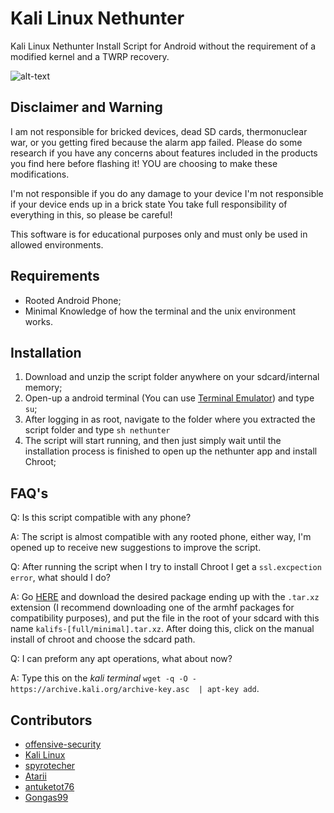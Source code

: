# Kali Linux Nethunter

Kali Linux Nethunter Install Script for Android without the requirement of a modified kernel and a TWRP recovery.

![alt-text](https://gitlab.com/kalilinux/nethunter/build-scripts/kali-nethunter-project/raw/master/images/nethunter-git-logo.png)

## Disclaimer and Warning

I am not responsible for bricked devices, dead SD cards, thermonuclear war,
or you getting fired because the alarm app failed.
Please do some research if you have any concerns about features included
in the products you find here before flashing it!
YOU are choosing to make these modifications.

I'm not responsible if you do any damage to your device
I'm not responsible if your device ends up in a brick state
You take full responsibility of everything in this, so please be careful!

This software is for educational purposes only and must only be used in allowed environments.

## Requirements

* Rooted Android Phone;
* Minimal Knowledge of how the terminal and the unix environment works.

## Installation

1. Download and unzip the script folder anywhere on your sdcard/internal memory;
2. Open-up a android terminal (You can use [Terminal Emulator](https://play.google.com/store/apps/details?id=jackpal.androidterm)) and type `su`;
3. After logging in as root, navigate to the folder where you extracted the script folder and type `sh nethunter`
4. The script will start running, and then just simply wait until the installation process is finished to open up the nethunter app and install Chroot;

## FAQ's

Q: Is this script compatible with any phone?

A: The script is almost compatible with any rooted phone, either way, I'm opened up to receive new suggestions to improve the script.

Q: After running the script when I try to install Chroot I get a `ssl.excpection error`, what should I do?

A: Go [HERE](https://build.nethunter.com/kalifs/kalifs-latest/) and download the desired package ending up with the `.tar.xz` extension (I recommend downloading one of the armhf packages for compatibility purposes), and put the file in the root of your sdcard with this name `kalifs-[full/minimal].tar.xz`. After doing this, click on the manual install of chroot and choose the sdcard path.

Q: I can preform any apt operations, what about now?

A: Type this on the *kali terminal* `wget -q -O - https://archive.kali.org/archive-key.asc  | apt-key add`.

## Contributors

* [offensive-security](https://github.com/offensive-security)
* [Kali Linux](https://gitlab.com/kalilinux)
* [spyrotecher](https://github.com/spyrotecher)
* [Atarii](https://github.com/atarii)
* [antuketot76](https://github.com/antuketot76)
* [Gongas99](https://github.com/Gongas99)
